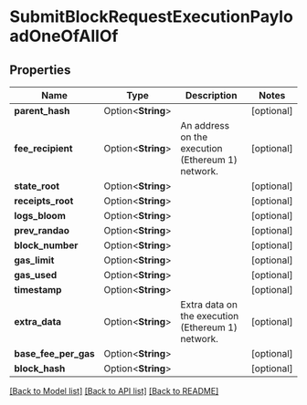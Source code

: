 # SubmitBlockRequestExecutionPayloadOneOfAllOf

## Properties

Name | Type | Description | Notes
------------ | ------------- | ------------- | -------------
**parent_hash** | Option<**String**> |  | [optional]
**fee_recipient** | Option<**String**> | An address on the execution (Ethereum 1) network. | [optional]
**state_root** | Option<**String**> |  | [optional]
**receipts_root** | Option<**String**> |  | [optional]
**logs_bloom** | Option<**String**> |  | [optional]
**prev_randao** | Option<**String**> |  | [optional]
**block_number** | Option<**String**> |  | [optional]
**gas_limit** | Option<**String**> |  | [optional]
**gas_used** | Option<**String**> |  | [optional]
**timestamp** | Option<**String**> |  | [optional]
**extra_data** | Option<**String**> | Extra data on the execution (Ethereum 1) network. | [optional]
**base_fee_per_gas** | Option<**String**> |  | [optional]
**block_hash** | Option<**String**> |  | [optional]

[[Back to Model list]](../README.md#documentation-for-models) [[Back to API list]](../README.md#documentation-for-api-endpoints) [[Back to README]](../README.md)


